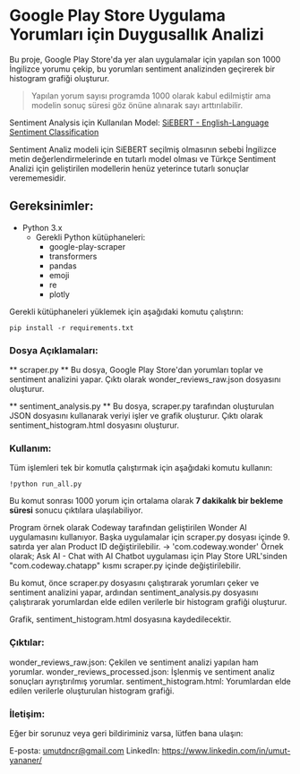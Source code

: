 # Google Play Store Uygulama Yorumları için Duygusallık Analizi

Bu proje, Google Play Store'da yer alan uygulamalar için yapılan son 1000 İngilizce yorumu çekip, bu yorumları sentiment analizinden geçirerek bir histogram grafiği oluşturur.
> Yapılan yorum sayısı programda 1000 olarak kabul edilmiştir ama modelin sonuç süresi göz önüne alınarak sayı arttırılabilir.

Sentiment Analysis için Kullanılan Model: [SiEBERT - English-Language Sentiment Classification](https://huggingface.co/siebert/sentiment-roberta-large-english)

Sentiment Analiz modeli için SiEBERT seçilmiş olmasının sebebi İngilizce metin değerlendirmelerinde en tutarlı model olması ve Türkçe Sentiment Analizi 
için geliştirilen modellerin henüz yeterince tutarlı sonuçlar verememesidir.

## Gereksinimler:
* Python 3.x
  - Gerekli Python kütüphaneleri:
    - google-play-scraper
    - transformers
    - pandas
    - emoji
    - re
    - plotly

Gerekli kütüphaneleri yüklemek için aşağıdaki komutu çalıştırın:
```
pip install -r requirements.txt
```

### Dosya Açıklamaları:
** scraper.py **
Bu dosya, Google Play Store'dan yorumları toplar ve sentiment analizini yapar. Çıktı olarak wonder_reviews_raw.json dosyasını oluşturur.

** sentiment_analysis.py **
Bu dosya, scraper.py tarafından oluşturulan JSON dosyasını kullanarak veriyi işler ve grafik oluşturur. Çıktı olarak sentiment_histogram.html dosyasını oluşturur.

### Kullanım:
Tüm işlemleri tek bir komutla çalıştırmak için aşağıdaki komutu kullanın:
```
!python run_all.py
```
Bu komut sonrası 1000 yorum için ortalama olarak **7 dakikalık bir bekleme süresi** sonucu çıktılara ulaşılabiliyor.

Program örnek olarak Codeway tarafından geliştirilen Wonder AI uygulamasını kullanıyor. 
Başka uygulamalar için scraper.py dosyası içinde 9. satırda yer alan Product ID değiştirilebilir. -> 'com.codeway.wonder'
Örnek olarak; Ask AI - Chat with AI Chatbot uygulaması için Play Store URL'sinden "com.codeway.chatapp" kısmı scraper.py içinde değiştirilebilir.

Bu komut, önce scraper.py dosyasını çalıştırarak yorumları çeker ve sentiment analizini yapar, ardından sentiment_analysis.py dosyasını çalıştırarak yorumlardan elde edilen verilerle bir histogram grafiği oluşturur.

Grafik, sentiment_histogram.html dosyasına kaydedilecektir.

### Çıktılar:
wonder_reviews_raw.json: Çekilen ve sentiment analizi yapılan ham yorumlar.
wonder_reviews_processed.json: İşlenmiş ve sentiment analiz sonuçları ayrıştırılmış yorumlar.
sentiment_histogram.html: Yorumlardan elde edilen verilerle oluşturulan histogram grafiği.

### İletişim:
Eğer bir sorunuz veya geri bildiriminiz varsa, lütfen bana ulaşın:

E-posta: umutdncr@gmail.com
LinkedIn: https://www.linkedin.com/in/umut-yananer/

